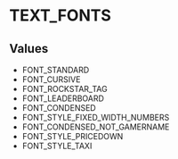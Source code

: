 # TEXT_FONTS

## Values
* FONT_STANDARD
* FONT_CURSIVE
* FONT_ROCKSTAR_TAG
* FONT_LEADERBOARD
* FONT_CONDENSED
* FONT_STYLE_FIXED_WIDTH_NUMBERS
* FONT_CONDENSED_NOT_GAMERNAME
* FONT_STYLE_PRICEDOWN
* FONT_STYLE_TAXI